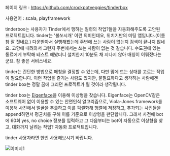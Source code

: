 
페이지 링크 : https://github.com/crockpotveggies/tinderbox

사용언어 : scala, playframework

tinderbox는 사용자가 Tinder에서 행하는 일련의 작업?들을 자동화해주도록 고안된 프로젝트입니다. tinder는 '불쏘시개' 이런 의미인데요, 위치기반의 미팅 앱입니다.(이름 참 잘 짓네요.) 다운받아서 실행해봤는데 주변에 쓰는 사람이 없는지 검색이 끝나지 않네요. 고향에 내려와서 그런지 주변에서는 쓰는 사람이 없는 것 같습니다. 수도권에 있는 동료에게 부탁해 테스트 해봤더니 설치한지 10분도 채 지나지 않아 매칭이 이뤄졌다는 군요. 참 좋은 서비스네요.

tinder는 간단한 방법으로 매칭을 결정할 수 있는데, 다만 맘에 드는 상대를 고르는 작업이 필요합니다. 이런 작업을 즐기는 사람도 있지만, 불필요하다고 생각하는 사람에겐 tinder box는 정말 꿈에 그리던 프로젝트가 될 것이라 생각됩니다.

tinder box는 [Eigenface](https://en.wikipedia.org/wiki/Eigenface)을 이용해 이상형을 찾습니다. Eigenface는 OpenCV같은 소프트웨어 없이 이용할 수 있는 안면인식 알고리즘으로, Viola-Jones framework를 이용해 사진에서 얼굴을 추출하고 이를 픽셀화해 행렬에 저장하고, 추가되는 사진들을 append하면서 평균치를 구해 이를 기준으로 이상형을 판단합니다. 그래서 사전에 bot에 60회 yes, no choice 정보를 입력하고 그 다음부터는 bot이 자동으로 이상형을 찾고, 대화까지 날려는 작업? 자동화 프로잭트입니다.  

tinder 사용자라면 한번 사용해보시기 바랍니다.

![이미지1](../img/003-08.png)
